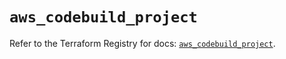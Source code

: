 # `aws_codebuild_project`

Refer to the Terraform Registry for docs: [`aws_codebuild_project`](https://registry.terraform.io/providers/hashicorp/aws/5.56.1/docs/resources/codebuild_project).
